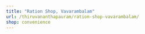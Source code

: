 ```yaml
---
title: "Ration Shop, Vavarambalam"
url: /thiruvananthapauram/ration-shop-vavarambalam/
shop: convenience
---
```

